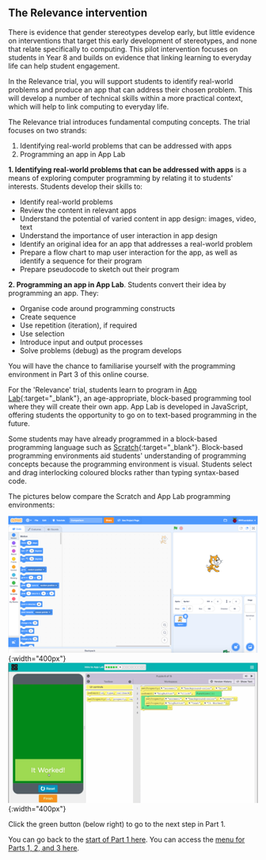 ##  The Relevance intervention
There is evidence that gender stereotypes develop early, but little evidence on interventions that target this early development of stereotypes, and none that relate specifically to computing. This pilot intervention focuses on students in Year 8 and builds on evidence that linking learning to everyday life can help student engagement.

In the Relevance trial, you will support students to identify real-world problems and produce an app that can address their chosen problem. This will develop a number of technical skills within a more practical context, which will help to link computing to everyday life.

The Relevance trial introduces fundamental computing concepts. The trial focuses on two strands:
1. Identifying real-world problems that can be addressed with apps 
2. Programming an app in App Lab

**1. Identifying real-world problems that can be addressed with apps** is a means of exploring computer programming by relating it to students' interests. Students develop their skills to:
+ Identify real-world problems
+ Review the content in relevant apps
+ Understand the potential of varied content in app design: images, video, text
+ Understand the importance of user interaction in app design
+ Identify an original idea for an app that addresses a real-world problem
+ Prepare a flow chart to map user interaction for the app, as well as identify a sequence for their program
+ Prepare pseudocode to sketch out their program

**2. Programming an app in App Lab**. Students convert their idea by programming an app. They:
+ Organise code around programming constructs
+ Create sequence
+ Use repetition (iteration), if required
+ Use selection
+ Introduce input and output processes
+ Solve problems (debug) as the program develops

You will have the chance to familiarise yourself with the programming environment in Part 3 of this online course.

For the 'Relevance' trial, students learn to program in [App Lab](https://code.org/educate/applab){:target="_blank"}, an age-appropriate, block-based programming tool where they will create their own app. App Lab is developed in JavaScript, offering students the opportunity to go on to text-based programming in the future.

Some students may have already programmed in a block-based programming language such as [Scratch](https://scratch.mit.edu){:target="_blank"}. Block-based programming environments aid students' understanding of programming concepts because the programming environment is visual. Students select and drag interlocking coloured blocks rather than typing syntax-based code.

The pictures below compare the Scratch and App Lab programming environments:

![Scratch.png](images/relevance-Scratch.png){:width="400px"}
![Applab.png](images/relevance-AppLab.png){:width="400px"}

Click the green button (below right) to go to the next step in Part 1.

You can go back to the [start of Part 1 here](https://projects.raspberrypi.org/en/projects/Year8-RelevanceTraining-Part1-GBICi4).
You can access the [menu for Parts 1, 2, and 3 here](https://projects.raspberrypi.org/en/pathways/year8-relevancetraining-gbici4).
